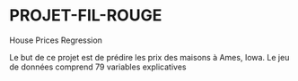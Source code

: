 # PROJET-FIL-ROUGE
House Prices Regression

Le but de ce projet est de prédire les prix des maisons à Ames, Iowa. 
Le jeu de données comprend 79 variables explicatives
